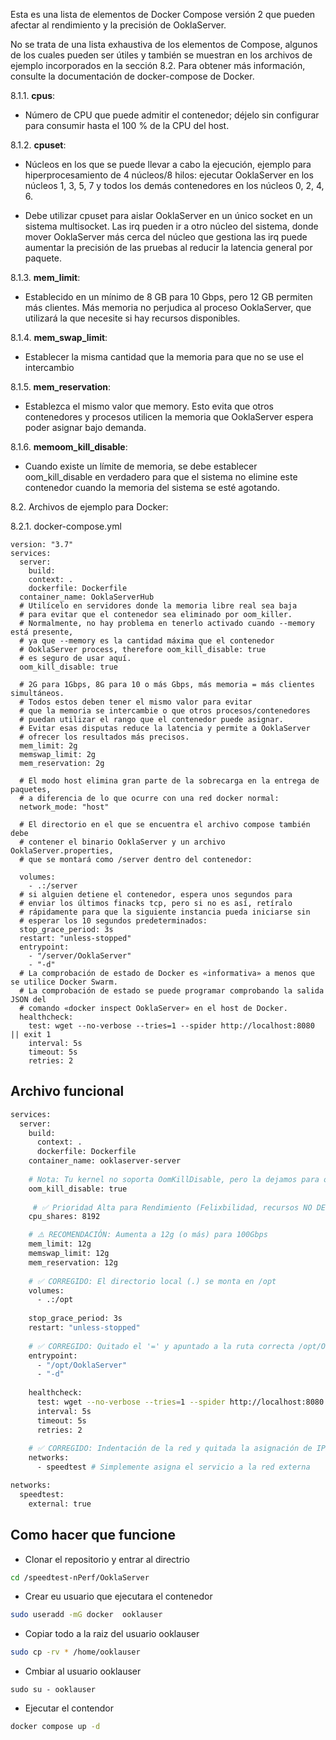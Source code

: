 
Esta es una lista de elementos de Docker Compose versión 2 que pueden afectar al rendimiento y la precisión de OoklaServer.

No se trata de una lista exhaustiva de los elementos de Compose, algunos de los cuales pueden ser útiles y también se muestran en los archivos de ejemplo incorporados en la sección 8.2. Para obtener más información, consulte la documentación de docker-compose de Docker.


8.1.1. **cpus**:
- Número de CPU que puede admitir el contenedor; déjelo sin configurar para consumir hasta
el 100 % de la CPU del host.

8.1.2. **cpuset**:
- Núcleos en los que se puede llevar a cabo la ejecución, ejemplo para hiperprocesamiento de 4 núcleos/8
hilos: ejecutar OoklaServer en los núcleos 1, 3, 5, 7 y todos los demás contenedores en los núcleos 0,
2, 4, 6.

- Debe utilizar cpuset para aislar OoklaServer en un único socket en un sistema multisocket.
Las irq pueden ir a otro núcleo del sistema, donde mover
OoklaServer más cerca del núcleo que gestiona las irq puede aumentar la precisión de las pruebas al
reducir la latencia general por paquete.

8.1.3. **mem_limit**:
- Establecido en un mínimo de 8 GB para 10 Gbps, pero 12 GB permiten más clientes. Más memoria
no perjudica al proceso OoklaServer, que utilizará la que necesite si hay recursos disponibles.

8.1.4. **mem_swap_limit**:
- Establecer la misma cantidad que la memoria para que no se use el intercambio

8.1.5. **mem_reservation**:
- Establezca el mismo valor que memory. Esto evita que otros contenedores y procesos utilicen la memoria que OoklaServer espera poder asignar bajo demanda.

8.1.6. **memoom_kill_disable**:
- Cuando existe un límite de memoria, se debe establecer oom_kill_disable en verdadero para que
el sistema no elimine este contenedor cuando la memoria del sistema se esté agotando.


8.2. Archivos de ejemplo para Docker:

8.2.1. docker-compose.yml

```docker
version: "3.7"
services:
  server:
    build:
    context: .
    dockerfile: Dockerfile
  container_name: OoklaServerHub
  # Utilícelo en servidores donde la memoria libre real sea baja
  # para evitar que el contenedor sea eliminado por oom_killer.
  # Normalmente, no hay problema en tenerlo activado cuando --memory está presente,
  # ya que --memory es la cantidad máxima que el contenedor
  # OoklaServer process, therefore oom_kill_disable: true
  # es seguro de usar aquí.
  oom_kill_disable: true
  
  # 2G para 1Gbps, 8G para 10 o más Gbps, más memoria = más clientes simultáneos.
  # Todos estos deben tener el mismo valor para evitar
  # que la memoria se intercambie o que otros procesos/contenedores
  # puedan utilizar el rango que el contenedor puede asignar.
  # Evitar esas disputas reduce la latencia y permite a OoklaServer
  # ofrecer los resultados más precisos.
  mem_limit: 2g
  memswap_limit: 2g
  mem_reservation: 2g
  
  # El modo host elimina gran parte de la sobrecarga en la entrega de paquetes,
  # a diferencia de lo que ocurre con una red docker normal:
  network_mode: "host"
  
  # El directorio en el que se encuentra el archivo compose también debe
  # contener el binario OoklaServer y un archivo OoklaServer.properties,
  # que se montará como /server dentro del contenedor:

  volumes:
    - .:/server
  # si alguien detiene el contenedor, espera unos segundos para
  # enviar los últimos finacks tcp, pero si no es así, retíralo
  # rápidamente para que la siguiente instancia pueda iniciarse sin
  # esperar los 10 segundos predeterminados:
  stop_grace_period: 3s
  restart: "unless-stopped"
  entrypoint:
    - "/server/OoklaServer"
    - "-d"
  # La comprobación de estado de Docker es «informativa» a menos que se utilice Docker Swarm.
  # La comprobación de estado se puede programar comprobando la salida JSON del
  # comando «docker inspect OoklaServer» en el host de Docker.
  healthcheck:
    test: wget --no-verbose --tries=1 --spider http://localhost:8080 || exit 1
    interval: 5s
    timeout: 5s
    retries: 2
```


## Archivo funcional

```bash
services:
  server:
    build:
      context: .
      dockerfile: Dockerfile
    container_name: ooklaserver-server
    
    # Nota: Tu kernel no soporta OomKillDisable, pero la dejamos para otros kernels.
    oom_kill_disable: true
    
     # ✅ Prioridad Alta para Rendimiento (Felixbilidad, recursos NO DEDICADOS)
    cpu_shares: 8192 

    # ⚠️ RECOMENDACIÓN: Aumenta a 12g (o más) para 100Gbps
    mem_limit: 12g 
    memswap_limit: 12g
    mem_reservation: 12g
    
    # ✅ CORREGIDO: El directorio local (.) se monta en /opt
    volumes:
      - .:/opt
      
    stop_grace_period: 3s
    restart: "unless-stopped"
    
    # ✅ CORREGIDO: Quitado el '=' y apuntado a la ruta correcta /opt/OoklaServer
    entrypoint:
      - "/opt/OoklaServer"
      - "-d"
      
    healthcheck:
      test: wget --no-verbose --tries=1 --spider http://localhost:8080 || exit 1
      interval: 5s
      timeout: 5s
      retries: 2
      
    # ✅ CORREGIDO: Indentación de la red y quitada la asignación de IP
    networks:
      - speedtest # Simplemente asigna el servicio a la red externa

networks:
  speedtest:
    external: true

```


## Como hacer que funcione

- Clonar el repositorio y entrar al directrio 
```bash
cd /speedtest-nPerf/OoklaServer
```
- Crear eu usuario que ejecutara el contenedor
```bash
sudo useradd -mG docker  ooklauser
```

- Copiar todo a la raiz del usuario ooklauser
```bash
sudo cp -rv * /home/ooklauser 
```

- Cmbiar al usuario ooklauser
```
sudo su - ooklauser
```

- Ejecutar el contendor 
```bash
docker compose up -d
```
